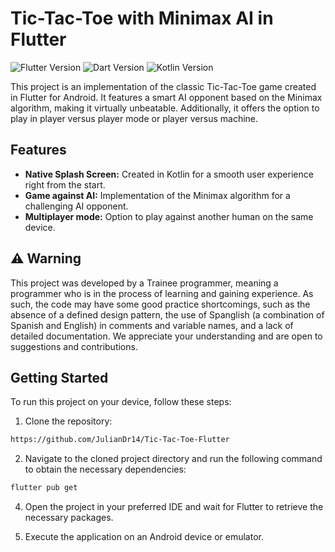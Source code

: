 # Tic-Tac-Toe with Minimax AI in Flutter

![Flutter Version](https://img.shields.io/badge/Flutter-3.19-blue.svg)
![Dart Version](https://img.shields.io/badge/Dart-2.14-blue.svg)
![Kotlin Version](https://img.shields.io/badge/Kotlin-1.5.21-blue.svg)

This project is an implementation of the classic Tic-Tac-Toe game created in Flutter for Android. It features a smart AI opponent based on the Minimax algorithm, making it virtually unbeatable. Additionally, it offers the option to play in player versus player mode or player versus machine.

## Features

- **Native Splash Screen:** Created in Kotlin for a smooth user experience right from the start.
- **Game against AI:** Implementation of the Minimax algorithm for a challenging AI opponent.
- **Multiplayer mode:** Option to play against another human on the same device.

## :warning: Warning

This project was developed by a Trainee programmer, meaning a programmer who is in the process of learning and gaining experience. As such, the code may have some good practice shortcomings, such as the absence of a defined design pattern, the use of Spanglish (a combination of Spanish and English) in comments and variable names, and a lack of detailed documentation. We appreciate your understanding and are open to suggestions and contributions.

## Getting Started

To run this project on your device, follow these steps:

1. Clone the repository:
```bash
https://github.com/JulianDr14/Tic-Tac-Toe-Flutter
```

2. Navigate to the cloned project directory and run the following command to obtain the necessary dependencies:
```bash
flutter pub get
```

4. Open the project in your preferred IDE and wait for Flutter to retrieve the necessary packages.

5. Execute the application on an Android device or emulator.
